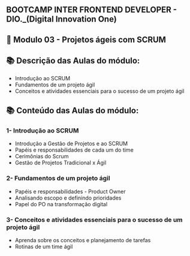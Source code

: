 ## BOOTCAMP INTER FRONTEND DEVELOPER - DIO._(Digital Innovation One)

## 📝 Modulo 03 - Projetos ágeis com SCRUM

## 📚 Descrição das Aulas do módulo:
- Introdução ao SCRUM
- Fundamentos de um projeto ágil
- Conceitos e atividades essenciais para o sucesso de um projeto ágil

## 📚 Conteúdo das Aulas do módulo:
### 1- Introdução ao SCRUM
- Introdução a Gestão de Projetos e ao SCRUM
- Papéis e responsabilidades de cada um do time
- Cerimônias do Scrum
- Gestão de Projetos Tradicional x Ágil

### 2- Fundamentos de um projeto ágil
- Papéis e responsabilidades - Product Owner
- Analisando escopo e definindo prioridades
- Papel do PO na transformação digital

### 3- Conceitos e atividades essenciais para o sucesso de um projeto ágil
- Aprenda sobre os conceitos e planejamento de tarefas
- Rotinas de um time ágil